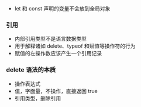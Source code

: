 - let 和 const 声明的变量不会放到全局对象

### 引用

- 内部引用类型不是语言数据类型
- 用于解释诸如 delete、typeof 和赋值等操作符的行为
- 赋值的左操作数应该产生一个引用记录

### delete 语法的本质

- 操作表达式
- 值，字面量，不操作，直接返回 true
- 引用类型，删除引用
